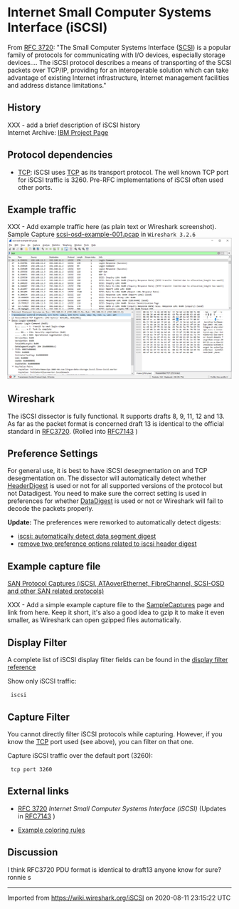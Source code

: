# Internet Small Computer Systems Interface (iSCSI)

From [RFC 3720](https://tools.ietf.org/html/rfc3720): "The Small Computer Systems Interface ([SCSI](/Small_Computer_System_Interface)) is a popular family of protocols for communicating with I/O devices, especially storage devices.... The iSCSI protocol describes a means of transporting of the SCSI packets over TCP/IP, providing for an interoperable solution which can take advantage of existing Internet infrastructure, Internet management facilities and address distance limitations."

## History

XXX - add a brief description of iSCSI history  
Internet Archive: [IBM Project Page](https://web.archive.org/web/20070318183134/http://www.research.ibm.com/haifa/projects/storage/iSCSI/index.html)

## Protocol dependencies

  - [TCP](/TCP): iSCSI uses [TCP](/TCP) as its transport protocol. The well known TCP port for iSCSI traffic is 3260. Pre-RFC implementations of iSCSI often used other ports.

## Example traffic

XXX - Add example traffic here (as plain text or Wireshark screenshot).  
Sample Capture [scsi-osd-example-001.pcap](https://gitlab.com/wireshark/editor-wiki/-/wikis/uploads/__moin_import__/attachments/SampleCaptures/scsi-osd-example-001.pcap) in `Wireshark 3.2.6`
![200916_iSCSI](uploads/4269d5e568fc7c28fbcd0147f5ae1a68/200916_iSCSI.png)

## Wireshark

The iSCSI dissector is fully functional. It supports drafts 8, 9, 11, 12 and 13. As far as the packet format is concerned draft 13 is identical to the official standard in [RFC3720](https://tools.ietf.org/html/rfc3720). (Rolled into [RFC7143](https://tools.ietf.org/html/rfc7143) )

## Preference Settings

For general use, it is best to have iSCSI desegmentation on and TCP desegmentation on. The dissector will automatically detect whether [HeaderDigest](https://tools.ietf.org/html/rfc7143#section-11.2.3) is used or not for all supported versions of the protocol but not Datadigest. You need to make sure the correct setting is used in preferences for whether [DataDigest](https://tools.ietf.org/html/rfc7143#section-11.2.3) is used or not or Wireshark will fail to decode the packets properly.  
  
**Update:** The preferences were reworked to automatically detect digests:  
- [iscsi: automatically detect data segment digest](https://gitlab.com/wireshark/wireshark/-/commit/46b3dda046b1e6619f50a071d83cf859e335dc98)
- [remove two preference options related to iscsi header digest](https://gitlab.com/wireshark/wireshark/-/commit/ccf7ed00b62dcb63cdb3a9851baa767acbb94013)

## Example capture file

[SAN Protocol Captures (iSCSI, ATAoverEthernet, FibreChannel, SCSI-OSD and other SAN related protocols)](/SampleCaptures#san-protocol-captures-iscsi-ataoverethernet-fibrechannel-scsi-osd-and-other-san-related-protocols)

XXX - Add a simple example capture file to the [SampleCaptures](/SampleCaptures) page and link from here. Keep it short, it's also a good idea to gzip it to make it even smaller, as Wireshark can open gzipped files automatically.

## Display Filter

A complete list of iSCSI display filter fields can be found in the [display filter reference](http://www.wireshark.org/docs/dfref/i/iscsi.html)

Show only iSCSI traffic:

``` 
 iscsi 
```

## Capture Filter

You cannot directly filter iSCSI protocols while capturing. However, if you know the [TCP](/TCP) port used (see above), you can filter on that one.

Capture iSCSI traffic over the default port (3260):

``` 
 tcp port 3260 
```

## External links

  - [RFC 3720](http://www.ietf.org/rfc/rfc3720.txt) *Internet Small Computer Systems Interface (iSCSI)*  (Updates in  [RFC7143](https://tools.ietf.org/html/rfc7143) )

  - [Example coloring rules](uploads/__moin_import__/attachments/ColoringRules/iscsicolor.txt)

## Discussion

I think RFC3720 PDU format is identical to draft13 anyone know for sure? ronnie s

---

Imported from https://wiki.wireshark.org/iSCSI on 2020-08-11 23:15:22 UTC
